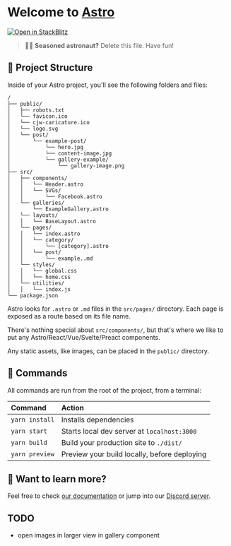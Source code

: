 # Welcome to [Astro](https://astro.build)

[![Open in StackBlitz](https://developer.stackblitz.com/img/open_in_stackblitz.svg)](https://stackblitz.com/github/withastro/astro/tree/latest/examples/starter)

> 🧑‍🚀 **Seasoned astronaut?** Delete this file. Have fun!

## 🚀 Project Structure

Inside of your Astro project, you'll see the following folders and files:

```astro
/
├── public/
│   ├── robots.txt
│   └── favicon.ico
│   └── cjw-caricature.ico
│   └── logo.svg
│   └── post/
│       └── example-post/
│           └── hero.jpg
│           └── content-image.jpg
│           └── gallery-example/
│               └── gallery-image.png
├── src/
│   ├── components/
│   │   └── Header.astro
│   │   └── SVGs/
│   │       └── Facebook.astro
│   └── galleries/
│       └── ExampleGallery.astro
│   └── layouts/
│   │   └── BaseLayout.astro
│   └── pages/
│   │   └── index.astro
│   │   └── category/
│   │       └── [category].astro
│   │   └── post/
│   │       └── example..md
│   └── styles/
│   │   └── global.css
│   │   └── home.css
│   └── utilities/
│   │   └── index.js
└── package.json
```

Astro looks for `.astro` or `.md` files in the `src/pages/` directory. Each page is exposed as a route based on its file name.

There's nothing special about `src/components/`, but that's where we like to put any Astro/React/Vue/Svelte/Preact components.

Any static assets, like images, can be placed in the `public/` directory.

## 🧞 Commands

All commands are run from the root of the project, from a terminal:

| Command           | Action                                       |
|:----------------  |:-------------------------------------------- |
| `yarn install`    | Installs dependencies                        |
| `yarn start`      | Starts local dev server at `localhost:3000`  |
| `yarn build`      | Build your production site to `./dist/`      |
| `yarn preview`    | Preview your build locally, before deploying |

## 👀 Want to learn more?

Feel free to check [our documentation](https://github.com/withastro/astro) or jump into our [Discord server](https://astro.build/chat).



## TODO
* open images in larger view in gallery component
